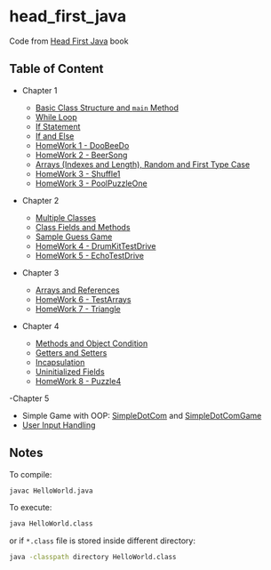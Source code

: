 # head_first_java

Code from [Head First Java](https://www.amazon.com/Head-First-Java-Kathy-Sierra/dp/0596009208) book

## Table of Content

- Chapter 1
  - [Basic Class Structure and `main` Method](chapter1/MyFirstApp.java)
  - [While Loop](chapter1/WhileExample.java)
  - [If Statement](chapter1/IfTest.java)
  - [If and Else](chapter1/IfTest2.java)
  - [HomeWork 1 - DooBeeDo](chapter1/DooBee.java)
  - [HomeWork 2 - BeerSong](chapter1/BeerSong.java)
  - [Arrays (Indexes and Length), Random and First Type Case](chapter1/PhraseOMatic.java)
  - [HomeWork 3 - Shuffle1](chapter1/Shuffle1.java)
  - [HomeWork 3 - PoolPuzzleOne](chapter1/PoolPuzzleOne.java)

- Chapter 2
  - [Multiple Classes](chapter2/DogTestDrive.java)
  - [Class Fields and Methods](chapter2/MovieTestDrive.java)
  - [Sample Guess Game](chapter2/GameLauncher.java)
  - [HomeWork 4 - DrumKitTestDrive](chapter2/DrumKitTestDrive.java)
  - [HomeWork 5 - EchoTestDrive](chapter2/EchoTestDrive.java)

- Chapter 3
  - [Arrays and References](chapter3/Doggie.java)
  - [HomeWork 6 - TestArrays](chapter3/TestArrays.java)
  - [HomeWork 7 - Triangle](chapter3/Triangle.java)

- Chapter 4
  - [Methods and Object Condition](chapter4/DogTestDrive2.java)
  - [Getters and Setters](chapter4/ElectricGuitar.java)
  - [Incapsulation](chapter4/GoodDogTestDrive.java)
  - [Uninitialized Fields](chapter4/PoorDogTestDrive.java)
  - [HomeWork 8  - Puzzle4](chapter4/Puzzle4.java)

-Chapter 5
  - Simple Game with OOP: [SimpleDotCom](chapter5/SimpleDotCom.java) and [SimpleDotComGame](chapter5/SimpleDotComGame.java)
  - [User Input Handling](chapter5/GameHelper.java)

## Notes

To compile:

```bash
javac HelloWorld.java
```

To execute:

```bash
java HelloWorld.class
```

or if `*.class` file is stored inside different directory:

```bash
java -classpath directory HelloWorld.class
```
